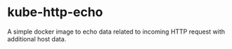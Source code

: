 # kube-http-echo

A simple docker image to echo data related to incoming HTTP request with additional host data.
